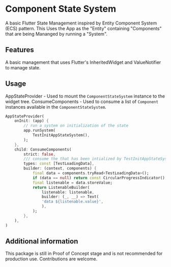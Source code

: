 # Component State System
A basic Flutter State Management inspired by Entity Component System (ECS) pattern. This Uses the App as the "Entity" containing "Components" that are being Mananged by running a "System".

## Features

A basic management that uses Flutter's InheritedWidget and ValueNotifier to manage state.

## Usage

AppStateProvider - Used to mount the `ComponentStateSystem` instance to the widget tree.
ConsumeComponents - Used to consume a list of `Component` instances available in the `ComponentStateSystem`.


```dart
AppStateProvider(
    onInit: (app) {
        // run a system on initialization of the state
        app.runSystem(
            TestInitAppStateSystem(),
        );
    },
    child: ConsumeComponents(
        strict: false,
        /// consume the that has been intialized by TestInitAppStateSystem
        types: const [TestLoadingData],
        builder: (context, components) {
            final data = components.tryRead<TestLoadingData>();
            if (data == null) return const CircularProgressIndicator();
            final listenable = data.storeValue;
            return ListenableBuilder(
                listenable: listenable,
                builder: (_, __) => Text(
                'data ${listenable.value}',
                ),
            );
        },
    ),
)

```

## Additional information

This package is still in Proof of Concept stage and is not recommended for production use.
Contributions are welcome.
